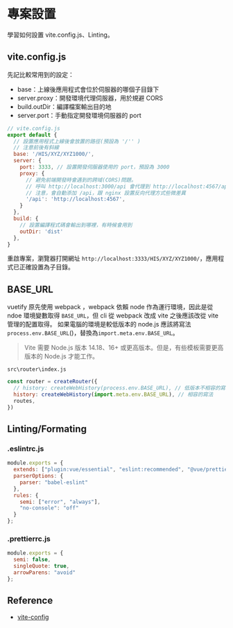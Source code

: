 # 專案設置
學習如何設置 vite.config.js、Linting。

## vite.config.js
先記比較常用到的設定：
  - base：上線後應用程式會位於伺服器的哪個子目錄下
  - server.proxy：開發環境代理伺服器，用於規避 CORS
  - build.outDir：編譯檔案輸出目的地
  - server.port：手動指定開發環境伺服器的 port

```js
// vite.config.js
export default {
  // 設置應用程式上線後會放置的路徑(預設為 '/'' )
  // 注意前後有斜線
  base: '/HIS/XYZ/XYZ1000/',
  server: {
    port: 3333, // 設置開發伺服器使用的 port，預設為 3000
    proxy: {
      // 避免前端開發時會遇到的跨域(CORS)問題。
      // 呼叫 http://localhost:3000/api 會代理到 http://localhost:4567/api/ 
      // 注意，會自動添加 /api，跟 nginx 設置反向代理方式些微差異
      '/api': 'http://localhost:4567',
    }
  },
  build: {
    // 設置編譯程式碼會輸出到哪裡，有時候會用到
    outDir: 'dist'
  },
}
```

重啟專案，瀏覽器打開網址 `http://localhost:3333/HIS/XYZ/XYZ1000/`，應用程式已正確設置為子目錄。

## BASE_URL
vuetify 原先使用 webpack ，webpack 依賴 node 作為運行環境，因此是從 ndoe 環境變數取得 `BASE_URL`，但 cli 從 webpack 改成 vite 之後應該改從 vite 管理的配置取得。
如果電腦的環境是較低版本的 node.js 應該將寫法`process.env.BASE_URL`()，替換為`import.meta.env.BASE_URL`。
> Vite 需要 Node.js 版本 14.18、16+ 或更高版本。但是，有些模板需要更高版本的 Node.js 才能工作。

`src\router\index.js`   
```js
const router = createRouter({
  // history: createWebHistory(process.env.BASE_URL), // 低版本不相容的寫法
  history: createWebHistory(import.meta.env.BASE_URL), // 相容的寫法
  routes,
})
```


## Linting/Formating
### .eslintrc.js  
```js
module.exports = {
  extends: ["plugin:vue/essential", "eslint:recommended", "@vue/prettier"],
  parserOptions: {
    parser: "babel-eslint"
  },
  rules: {
    semi: ["error", "always"],
    "no-console": "off"
  }
};
```
### .prettierrc.js  
```js
module.exports = {
  semi: false,
  singleQuote: true,
  arrowParens: "avoid"
};
```
## Reference
- [vite-config](https://vitejs.dev/config/)
